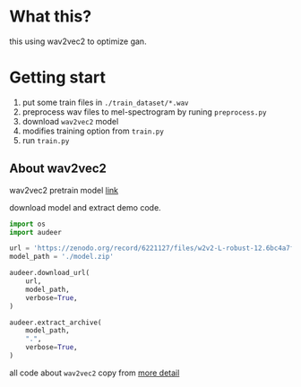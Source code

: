 # What this?

this using wav2vec2 to optimize gan.

# Getting start

1. put some train files in `./train_dataset/*.wav`
2. preprocess wav files to mel-spectrogram by runing `preprocess.py`
3. download `wav2vec2` model
4. modifies training option from `train.py`
5. run `train.py`

## About wav2vec2

wav2vec2 pretrain model [link](https://zenodo.org/record/6221127/files/w2v2-L-robust-12.6bc4a7fd-1.1.0.zip)

download model and extract demo code.

```python
import os
import audeer

url = 'https://zenodo.org/record/6221127/files/w2v2-L-robust-12.6bc4a7fd-1.1.0.zip'
model_path = './model.zip'

audeer.download_url(
    url, 
    model_path, 
    verbose=True,
)

audeer.extract_archive(
    model_path, 
    ".", 
    verbose=True,
)
```

all code about `wav2vec2` copy from [more detail](https://github.com/audeering/w2v2-how-to)
